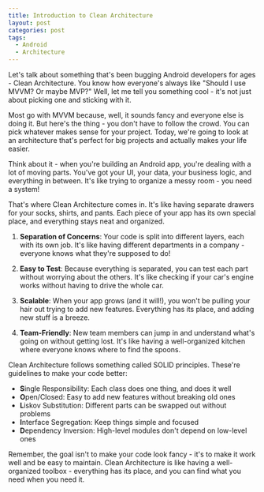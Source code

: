 ```yaml
---
title: Introduction to Clean Architecture
layout: post
categories: post
tags:
  - Android
  - Architecture
---
```

Let's talk about something that's been bugging Android developers for ages - Clean Architecture. You know how everyone's always like "Should I use MVVM? Or maybe MVP?" Well, let me tell you something cool - it's not just about picking one and sticking with it.

Most go with MVVM because, well, it sounds fancy and everyone else is doing it. But here's the thing - you don't have to follow the crowd. You can pick whatever makes sense for your project. Today, we're going to look at an architecture that's perfect for big projects and actually makes your life easier.

Think about it - when you're building an Android app, you're dealing with a lot of moving parts. You've got your UI, your data, your business logic, and everything in between. It's like trying to organize a messy room - you need a system!

That's where Clean Architecture comes in. It's like having separate drawers for your socks, shirts, and pants. Each piece of your app has its own special place, and everything stays neat and organized.

1. **Separation of Concerns**: Your code is split into different layers, each with its own job. It's like having different departments in a company - everyone knows what they're supposed to do!

2. **Easy to Test**: Because everything is separated, you can test each part without worrying about the others. It's like checking if your car's engine works without having to drive the whole car.

3. **Scalable**: When your app grows (and it will!), you won't be pulling your hair out trying to add new features. Everything has its place, and adding new stuff is a breeze.

4. **Team-Friendly**: New team members can jump in and understand what's going on without getting lost. It's like having a well-organized kitchen where everyone knows where to find the spoons.

Clean Architecture follows something called SOLID principles. These're guidelines to make your code better:

- **S**ingle Responsibility: Each class does one thing, and does it well
- **O**pen/Closed: Easy to add new features without breaking old ones
- **L**iskov Substitution: Different parts can be swapped out without problems
- **I**nterface Segregation: Keep things simple and focused
- **D**ependency Inversion: High-level modules don't depend on low-level ones

Remember, the goal isn't to make your code look fancy - it's to make it work well and be easy to maintain. Clean Architecture is like having a well-organized toolbox - everything has its place, and you can find what you need when you need it.
